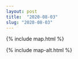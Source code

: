 ```yaml
---
layout: post
title:  "2020-08-03"
slug: "2020-08-03"
---
```

{% include map.html %}

{% include map-alt.html %}
